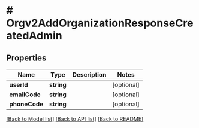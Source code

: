 # # Orgv2AddOrganizationResponseCreatedAdmin

## Properties

Name | Type | Description | Notes
------------ | ------------- | ------------- | -------------
**userId** | **string** |  | [optional]
**emailCode** | **string** |  | [optional]
**phoneCode** | **string** |  | [optional]

[[Back to Model list]](../../README.md#models) [[Back to API list]](../../README.md#endpoints) [[Back to README]](../../README.md)
